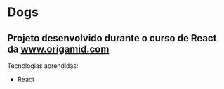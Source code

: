 # Dogs 

## Projeto desenvolvido durante o curso de React da www.origamid.com 

Tecnologias aprendidas: 
- React
  
  
